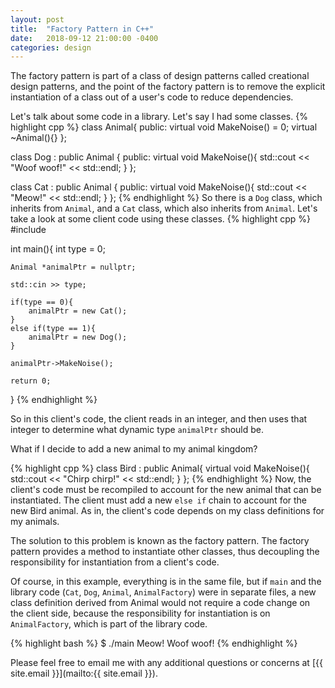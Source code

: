 ```yaml
---
layout: post
title:  "Factory Pattern in C++"
date:   2018-09-12 21:00:00 -0400
categories: design
---
```

<!-- You’ll find this post in your `_posts` directory. Go ahead and edit it and re-build the site to see your changes. You can rebuild the site in many different ways, but the most common way is to run `jekyll serve`, which launches a web server and auto-regenerates your site when a file is updated.

To add new posts, simply add a file in the `_posts` directory that follows the convention `YYYY-MM-DD-name-of-post.ext` and includes the necessary front matter. Take a look at the source for this post to get an idea about how it works.

Jekyll also offers powerful support for code snippets: -->
<!--
I have been a longtime macOS user since I started college, staying
as far away from Windows as I could. That was mainly due to my college's use
of Red Hat Enterprise Linux and macOS's command line utilities and Homebrew
out of the box being
a near approximation for RHEL's utilities.  -->

The factory pattern is part of a class of design patterns called
creational design patterns, and
the point of the factory pattern is to remove the explicit instantiation
of a class out of a user's code to reduce dependencies.

Let's talk about some code in a library. Let's say I had some classes.
{% highlight cpp %}
class Animal{
public:
    virtual void MakeNoise() = 0;
    virtual ~Animal(){}
};

class Dog : public Animal {
public:
    virtual void MakeNoise(){
        std::cout << "Woof woof!" << std::endl;
    }
};

class Cat : public Animal {
public:
    virtual void MakeNoise(){
        std::cout << "Meow!" << std::endl;
    }
};
{% endhighlight %}
So there is a `Dog` class, which inherits from `Animal`, and a `Cat` class,
which also inherits from `Animal`.
Let's take a look at some client code using these classes.
{% highlight cpp %}
#include <iostream>

int main(){
    int type = 0;

    Animal *animalPtr = nullptr;

    std::cin >> type;

    if(type == 0){
        animalPtr = new Cat();
    }
    else if(type == 1){
        animalPtr = new Dog();
    }

    animalPtr->MakeNoise();

    return 0;
}
{% endhighlight %}

So in this client's code, the client reads in an integer, and then uses
that integer to determine what dynamic type `animalPtr` should be.

What if I decide to add a new animal to my animal kingdom?

{% highlight cpp %}
class Bird : public Animal{
    virtual void MakeNoise(){
        std::cout << "Chirp chirp!" << std::endl;
    }
};
{% endhighlight %}
Now, the client's code must be recompiled to account for the new animal
that can be instantiated. The client must add a new
`else if` chain to account for the new Bird animal. 
As in, the client's code depends on my
class definitions for my animals.

The solution to this problem is known as the factory pattern.
The factory pattern provides a method to instantiate other classes,
thus decoupling the responsibility for instantiation from a client's code.

<script src="https://gist.github.com/cmorterud/04f33ff8eb1bcfba0138f0e945671d7b.js"></script>

Of course, in this example, everything is in the same file, but if `main`
and the library code (`Cat`, `Dog`, `Animal`, `AnimalFactory`)
were in separate files, a new class definition derived from Animal
would not require a code change on the client side, because
the responsibility for instantiation is on `AnimalFactory`, which
is part of the library code.

{% highlight bash %}
$ ./main
Meow!
Woof woof!
{% endhighlight %}


Please feel free to email me with any additional questions or concerns at
[{{ site.email }}](mailto:{{ site.email }}).

